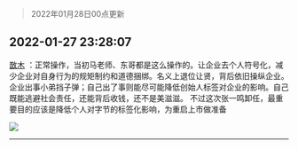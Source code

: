 > 2022年01月28日00点更新
<link rel="stylesheet" href="https://cdn.jsdelivr.net/gh/taotie6/sampleJSON@main/css/photo_show.css">
<meta name="referrer" content="no-referrer" />


 ## 2022-01-27 23:28:07 

 [㪚木](https://www.coolapk.com/feed/33145485?shareKey=MGExOGYzZWVkZTRmNjFmMmMxYzI~) ：正常操作，当初马老师、东哥都是这么操作的。让企业去个人符号化，减少企业对自身行为的规矩制约和道德捆绑。名义上退位让贤，背后依旧操纵企业。企业出事小弟挡子弹；自己出了事则能尽可能降低创始人标签对企业的影响。自己既能逃避社会责任，还能背后收钱，还不是美滋滋。
不过这次张一鸣卸任<!--break-->，最重要目的应该是降低个人对字节的标签化影响，为重启上市做准备 

<div class="album">
<img class="img-item" src="http://image.coolapk.com/feed/2019/0412/17/1081091_1555060673_5592@400x225.gif" />
</div>

 ------- 

